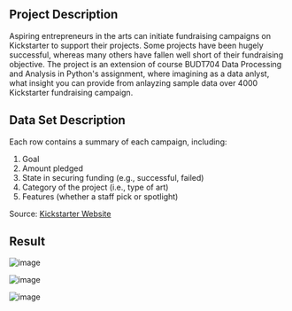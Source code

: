 ## Project Description
Aspiring entrepreneurs in the arts can initiate fundraising campaigns on Kickstarter to support their projects. Some projects have been hugely successful, whereas many others have fallen well short of their fundraising objective. The project is an extension of course BUDT704 Data Processing and Analysis in Python's assignment, where imagining as a data anlyst, what insight you can provide from anlayzing sample data over 4000 Kickstarter fundraising campaign.

## Data Set Description

Each row contains a summary of each campaign, including:

1. Goal
2. Amount pledged
3. State in securing funding (e.g., successful, failed)
4. Category of the project (i.e., type of art)
5. Features (whether a staff pick or spotlight)

Source: [Kickstarter Website](https://www.kickstarter.com/)

## Result
![image](https://github.com/legendyen/SungJen_DS_Projects/assets/20420765/1421383c-40b3-4955-8005-12bdb0e9bce2)

![image](https://github.com/legendyen/SungJen_DS_Projects/assets/20420765/c7112830-dd7b-4496-852b-2e80998db137)

![image](https://github.com/legendyen/SungJen_DS_Projects/assets/20420765/d191fd54-07b6-4f86-b62b-5570ef30724c)
